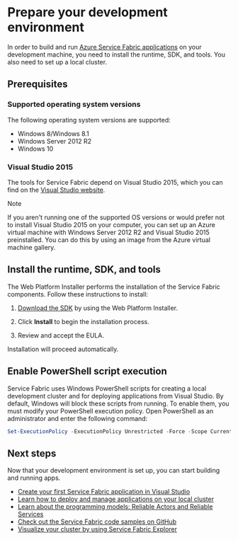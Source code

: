 <properties
   pageTitle="Set up your development environment | Microsoft Azure"
   description="Install the runtime, SDK, and tools and create a local development cluster. After completing this setup, you will be ready to build applications."
   services="service-fabric"
   documentationCenter=".net"
   authors="seanmck"
   manager="timlt"
   editor=""/>

<tags
   ms.service="service-fabric"
   ms.devlang="dotNet"
   ms.topic="hero-article"
   ms.tgt_pltfrm="NA"
   ms.workload="NA"
   ms.date="11/17/2015"
   ms.author="seanmck"/>

# Prepare your development environment
 In order to build and run [Azure Service Fabric applications](http://azure.microsoft.com/en-us/campaigns/service-fabric/ "Service Fabric campaign page") on your development machine, you need to install the runtime, SDK, and tools. You also need to set up a local cluster.

## Prerequisites
### Supported operating system versions
The following operating system versions are supported:

* Windows 8/Windows 8.1
* Windows Server 2012 R2
* Windows 10

### Visual Studio 2015
The tools for Service Fabric depend on Visual Studio 2015, which you can find on the [Visual Studio website](http://go.microsoft.com/fwlink/?LinkId=517106 "VS RC").

> [!NOTE]
> If you aren't running one of the supported OS versions or would prefer not to install Visual Studio 2015 on your computer, you can set up an Azure virtual machine with Windows Server 2012 R2 and Visual Studio 2015 preinstalled. You can do this by using an image from the Azure virtual machine gallery.
> 
> 
## Install the runtime, SDK, and tools
The Web Platform Installer performs the installation of the Service Fabric components. Follow these instructions to install:

1. [Download the SDK](http://www.microsoft.com/web/handlers/webpi.ashx?command=getinstallerredirectappid=MicrosoftAzure-ServiceFabric "WebPI link") by using the Web Platform Installer.

2. Click **Install** to begin the installation process.

3. Review and accept the EULA.


Installation will proceed automatically.

## Enable PowerShell script execution
Service Fabric uses Windows PowerShell scripts for creating a local development cluster and for deploying applications from Visual Studio. By default, Windows will block these scripts from running. To enable them, you must modify your PowerShell execution policy. Open PowerShell as an administrator and enter the following command:

```powershell
Set-ExecutionPolicy -ExecutionPolicy Unrestricted -Force -Scope CurrentUser
```

## Next steps
Now that your development environment is set up, you can start building and running apps.

* [Create your first Service Fabric application in Visual Studio](service-fabric-create-your-first-application-in-visual-studio.md)
* [Learn how to deploy and manage applications on your local cluster](service-fabric-get-started-with-a-local-cluster.md)
* [Learn about the programming models: Reliable Actors and Reliable Services](service-fabric-choose-framework.md)
* [Check out the Service Fabric code samples on GitHub](https://aka.ms/servicefabricsamples)
* [Visualize your cluster by using Service Fabric Explorer](service-fabric-visualizing-your-cluster.md)

[1]: http://azure.microsoft.com/en-us/campaigns/service-fabric/ "Service Fabric campaign page"
[2]: http://go.microsoft.com/fwlink/?LinkId=517106 "VS RC"
[3]:http://www.microsoft.com/web/handlers/webpi.ashx?command=getinstallerredirect&appid=MicrosoftAzure-ServiceFabric "WebPI link"

